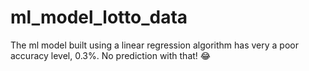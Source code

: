 # ml_model_lotto_data
The ml model built using a linear regression algorithm has very a poor accuracy level, 0.3%. No prediction with that! 😂